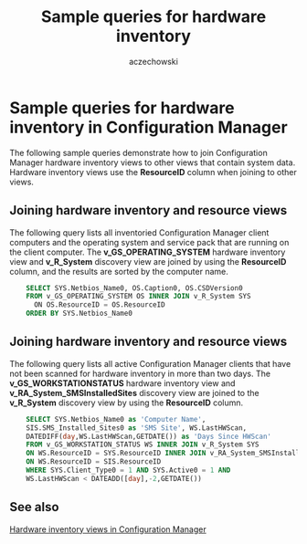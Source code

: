 ﻿---
title: Sample queries for hardware inventory
titleSuffix: Configuration Manager
description: Sample queries that show how to join hardware inventory views to other views that contain system data.
ms.date: 04/30/2019
ms.prod: configuration-manager
ms.technology: configmgr-other #app client compliance hybrid osd protect sum
ms.topic: conceptual
ms.collection: M365-identity-device-management
ms.assetid: 6326ea08-e134-4eff-bc90-80d51c2d31e1
author: aczechowski
ms.author: aaroncz
manager: dougeby
---

# Sample queries for hardware inventory in Configuration Manager

The following sample queries demonstrate how to join Configuration Manager hardware inventory views to other views that contain system data. Hardware inventory views use the **ResourceID** column when joining to other views.

## Joining hardware inventory and resource views

The following query lists all inventoried Configuration Manager client computers and the operating system and service pack that are running on the client computer. The **v_GS_OPERATING_SYSTEM** hardware inventory view and **v_R_System** discovery view are joined by using the **ResourceID** column, and the results are sorted by the computer name.

```sql
    SELECT SYS.Netbios_Name0, OS.Caption0, OS.CSDVersion0 
    FROM v_GS_OPERATING_SYSTEM OS INNER JOIN v_R_System SYS 
      ON OS.ResourceID = OS.ResourceID 
    ORDER BY SYS.Netbios_Name0 
```

## Joining hardware inventory and resource views

The following query lists all active Configuration Manager clients that have not been scanned for hardware inventory in more than two days. The **v_GS_WORKSTATIONSTATUS** hardware inventory view and **v_RA_System_SMSInstalledSites** discovery view are joined to the **v_R_System** discovery view by using the **ResourceID** column.

```sql
    SELECT SYS.Netbios_Name0 as 'Computer Name', 
    SIS.SMS_Installed_Sites0 as 'SMS Site', WS.LastHWScan, 
    DATEDIFF(day,WS.LastHWScan,GETDATE()) as 'Days Since HWScan' 
    FROM v_GS_WORKSTATION_STATUS WS INNER JOIN v_R_System SYS 
    ON WS.ResourceID = SYS.ResourceID INNER JOIN v_RA_System_SMSInstalledSites SIS 
    ON WS.ResourceID = SIS.ResourceID 
    WHERE SYS.Client_Type0 = 1 AND SYS.Active0 = 1 AND 
    WS.LastHWScan < DATEADD([day],-2,GETDATE()) 
```

## See also

[Hardware inventory views in Configuration Manager](hardware-inventory-views-configuration-manager.md)

